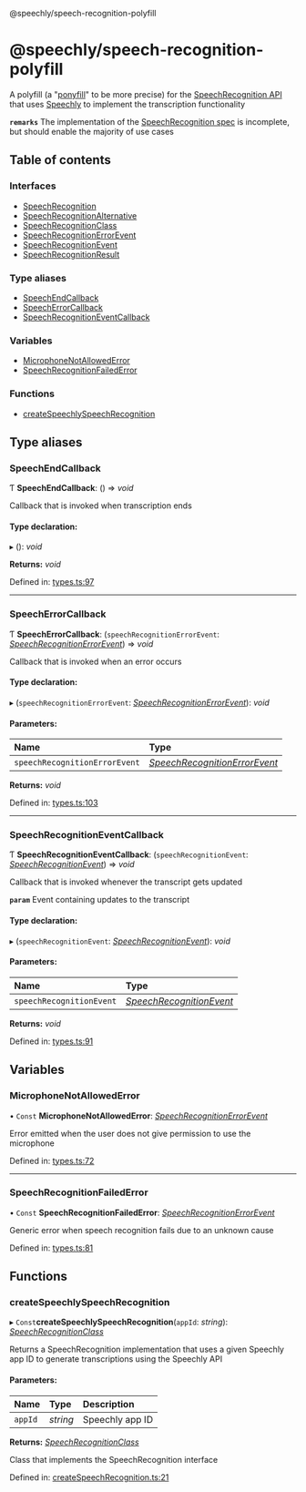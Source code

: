 @speechly/speech-recognition-polyfill

# @speechly/speech-recognition-polyfill

A polyfill (a "[ponyfill](https://ponyfoo.com/articles/polyfills-or-ponyfills)" to be more precise) for the
[SpeechRecognition API](https://developer.mozilla.org/en-US/docs/Web/API/SpeechRecognition) that uses
[Speechly](https://www.speechly.com/) to implement the transcription functionality

**`remarks`** 
The implementation of the [SpeechRecognition spec](https://developer.mozilla.org/en-US/docs/Web/API/SpeechRecognition)
is incomplete, but should enable the majority of use cases

## Table of contents

### Interfaces

- [SpeechRecognition](interfaces/speechrecognition.md)
- [SpeechRecognitionAlternative](interfaces/speechrecognitionalternative.md)
- [SpeechRecognitionClass](interfaces/speechrecognitionclass.md)
- [SpeechRecognitionErrorEvent](interfaces/speechrecognitionerrorevent.md)
- [SpeechRecognitionEvent](interfaces/speechrecognitionevent.md)
- [SpeechRecognitionResult](interfaces/speechrecognitionresult.md)

### Type aliases

- [SpeechEndCallback](README.md#speechendcallback)
- [SpeechErrorCallback](README.md#speecherrorcallback)
- [SpeechRecognitionEventCallback](README.md#speechrecognitioneventcallback)

### Variables

- [MicrophoneNotAllowedError](README.md#microphonenotallowederror)
- [SpeechRecognitionFailedError](README.md#speechrecognitionfailederror)

### Functions

- [createSpeechlySpeechRecognition](README.md#createspeechlyspeechrecognition)

## Type aliases

### SpeechEndCallback

Ƭ **SpeechEndCallback**: () => *void*

Callback that is invoked when transcription ends

#### Type declaration:

▸ (): *void*

**Returns:** *void*

Defined in: [types.ts:97](https://github.com/JamesBrill/speech-recognition-polyfill/blob/HEAD/src/types.ts#L97)

___

### SpeechErrorCallback

Ƭ **SpeechErrorCallback**: (`speechRecognitionErrorEvent`: [*SpeechRecognitionErrorEvent*](interfaces/speechrecognitionerrorevent.md)) => *void*

Callback that is invoked when an error occurs

#### Type declaration:

▸ (`speechRecognitionErrorEvent`: [*SpeechRecognitionErrorEvent*](interfaces/speechrecognitionerrorevent.md)): *void*

#### Parameters:

| Name | Type |
| :------ | :------ |
| `speechRecognitionErrorEvent` | [*SpeechRecognitionErrorEvent*](interfaces/speechrecognitionerrorevent.md) |

**Returns:** *void*

Defined in: [types.ts:103](https://github.com/JamesBrill/speech-recognition-polyfill/blob/HEAD/src/types.ts#L103)

___

### SpeechRecognitionEventCallback

Ƭ **SpeechRecognitionEventCallback**: (`speechRecognitionEvent`: [*SpeechRecognitionEvent*](interfaces/speechrecognitionevent.md)) => *void*

Callback that is invoked whenever the transcript gets updated

**`param`** Event containing updates to the transcript

#### Type declaration:

▸ (`speechRecognitionEvent`: [*SpeechRecognitionEvent*](interfaces/speechrecognitionevent.md)): *void*

#### Parameters:

| Name | Type |
| :------ | :------ |
| `speechRecognitionEvent` | [*SpeechRecognitionEvent*](interfaces/speechrecognitionevent.md) |

**Returns:** *void*

Defined in: [types.ts:91](https://github.com/JamesBrill/speech-recognition-polyfill/blob/HEAD/src/types.ts#L91)

## Variables

### MicrophoneNotAllowedError

• `Const` **MicrophoneNotAllowedError**: [*SpeechRecognitionErrorEvent*](interfaces/speechrecognitionerrorevent.md)

Error emitted when the user does not give permission to use the microphone

Defined in: [types.ts:72](https://github.com/JamesBrill/speech-recognition-polyfill/blob/HEAD/src/types.ts#L72)

___

### SpeechRecognitionFailedError

• `Const` **SpeechRecognitionFailedError**: [*SpeechRecognitionErrorEvent*](interfaces/speechrecognitionerrorevent.md)

Generic error when speech recognition fails due to an unknown cause

Defined in: [types.ts:81](https://github.com/JamesBrill/speech-recognition-polyfill/blob/HEAD/src/types.ts#L81)

## Functions

### createSpeechlySpeechRecognition

▸ `Const`**createSpeechlySpeechRecognition**(`appId`: *string*): [*SpeechRecognitionClass*](interfaces/speechrecognitionclass.md)

Returns a SpeechRecognition implementation that uses a given Speechly app ID
to generate transcriptions using the Speechly API

#### Parameters:

| Name | Type | Description |
| :------ | :------ | :------ |
| `appId` | *string* | Speechly app ID |

**Returns:** [*SpeechRecognitionClass*](interfaces/speechrecognitionclass.md)

Class that implements the SpeechRecognition interface

Defined in: [createSpeechRecognition.ts:21](https://github.com/JamesBrill/speech-recognition-polyfill/blob/HEAD/src/createSpeechRecognition.ts#L21)
